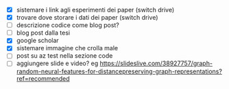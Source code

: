 - [x] sistemare i link agli esperimenti dei paper (switch drive)
- [x] trovare dove storare i dati dei paper (switch drive)
- [ ] descrizione codice come blog post?
- [ ] blog post dalla tesi
- [x] google scholar
- [x] sistemare immagine che crolla male
- [ ] post su az test nella sezione code
- [ ] aggiungere slide e video? eg https://slideslive.com/38927757/graph-random-neural-features-for-distancepreserving-graph-representations?ref=recommended
